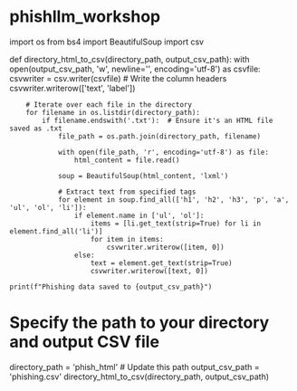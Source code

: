 # phishllm_workshop

import os
from bs4 import BeautifulSoup
import csv

def directory_html_to_csv(directory_path, output_csv_path):
    with open(output_csv_path, 'w', newline='', encoding='utf-8') as csvfile:
        csvwriter = csv.writer(csvfile)
        # Write the column headers
        csvwriter.writerow(['text', 'label'])
        
        # Iterate over each file in the directory
        for filename in os.listdir(directory_path):
            if filename.endswith('.txt'):  # Ensure it's an HTML file saved as .txt
                file_path = os.path.join(directory_path, filename)
                
                with open(file_path, 'r', encoding='utf-8') as file:
                    html_content = file.read()
                
                soup = BeautifulSoup(html_content, 'lxml')
                
                # Extract text from specified tags
                for element in soup.find_all(['h1', 'h2', 'h3', 'p', 'a', 'ul', 'ol', 'li']):
                    if element.name in ['ul', 'ol']:
                        items = [li.get_text(strip=True) for li in element.find_all('li')]
                        for item in items:
                            csvwriter.writerow([item, 0])
                    else:
                        text = element.get_text(strip=True)
                        csvwriter.writerow([text, 0])
    
    print(f"Phishing data saved to {output_csv_path}")

# Specify the path to your directory and output CSV file
directory_path = 'phish_html'  # Update this path
output_csv_path = 'phishing.csv'
directory_html_to_csv(directory_path, output_csv_path)
